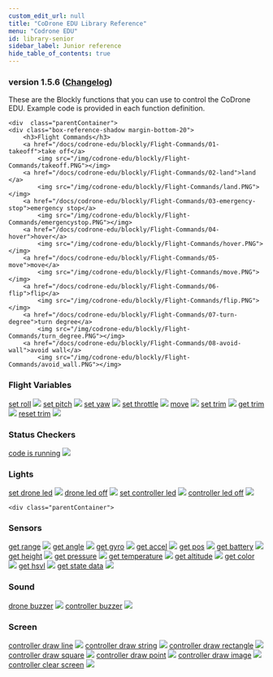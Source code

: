 ```yaml
---
custom_edit_url: null
title: "CoDrone EDU Library Reference"
menu: "Codrone EDU"
id: library-senior
sidebar_label: Junior reference
hide_table_of_contents: true
---
```


<h3 class="homeDocLandingVersion">version 1.5.6 (<a class="orange-link" href="/docs/codrone-edu/blockly/changelog">Changelog</a>)</h3>
These are the Blockly functions that you can use to control the CoDrone EDU. Example code is provided in each function definition.

<div class="boxLanding">
  
    <div  class="parentContainer">
    <div class="box-reference-shadow margin-bottom-20">
        <h3>Flight Commands</h3>
        <a href="/docs/codrone-edu/blockly/Flight-Commands/01-takeoff">take off</a>
            <img src="/img/codrone-edu/blockly/Flight-Commands/takeoff.PNG"></img>
        <a href="/docs/codrone-edu/blockly/Flight-Commands/02-land">land </a>
            <img src="/img/codrone-edu/blockly/Flight-Commands/land.PNG"></img>
        <a href="/docs/codrone-edu/blockly/Flight-Commands/03-emergency-stop">emergency stop</a>
            <img src="/img/codrone-edu/blockly/Flight-Commands/emergencystop.PNG"></img>
        <a href="/docs/codrone-edu/blockly/Flight-Commands/04-hover">hover</a>
            <img src="/img/codrone-edu/blockly/Flight-Commands/hover.PNG"></img>
        <a href="/docs/codrone-edu/blockly/Flight-Commands/05-move">move</a>
            <img src="/img/codrone-edu/blockly/Flight-Commands/move.PNG"></img>
        <a href="/docs/codrone-edu/blockly/Flight-Commands/06-flip">flip</a>
            <img src="/img/codrone-edu/blockly/Flight-Commands/flip.PNG"></img>
        <a href="/docs/codrone-edu/blockly/Flight-Commands/07-turn-degree">turn degree</a>
            <img src="/img/codrone-edu/blockly/Flight-Commands/turn_degree.PNG"></img>
        <a href="/docs/codrone-edu/blockly/Flight-Commands/08-avoid-wall">avoid wall</a>
            <img src="/img/codrone-edu/blockly/Flight-Commands/avoid_wall.PNG"></img>  
  </div>
   <div class="box-reference-shadow margin-bottom-20">
    <h3>Flight Variables</h3>
    <a href="/docs/codrone-edu/blockly/Flight-Variables/01-set-roll">set roll</a>
       <img src="/img/codrone-edu/blockly/Flight-Variables/set_roll.PNG"></img>
    <a href="/docs/codrone-edu/blockly/Flight-Variables/02-set-pitch">set pitch</a>
        <img src="/img/codrone-edu/blockly/Flight-Variables/set_pitch.PNG"></img>
    <a href="/docs/codrone-edu/blockly/Flight-Variables/03-set-yaw">set yaw</a>
        <img src="/img/codrone-edu/blockly/Flight-Variables/set_yaw.PNG"></img>
    <a href="/docs/codrone-edu/blockly/Flight-Variables/04-set-throttle">set throttle</a>
        <img src="/img/codrone-edu/blockly/Flight-Variables/set_throttle.PNG"></img>
    <a href="/docs/codrone-edu/blockly/Flight-Variables/05-move">move</a>
        <img src="/img/codrone-edu/blockly/Flight-Variables/move.PNG"></img>
    <a href="/docs/codrone-edu/blockly/Flight-Variables/06-set-trim">set trim</a>
        <img src="/img/codrone-edu/blockly/Flight-Variables/set_trim.PNG"></img>
    <a href="/docs/codrone-edu/blockly/Flight-Variables/07-get-trim">get trim</a>
        <img src="/img/codrone-edu/blockly/Flight-Variables/get_trim.PNG"></img>
    <a href="/docs/codrone-edu/blockly/Flight-Variables/08-reset-trim">reset trim</a>
        <img src="/img/codrone-edu/blockly/Flight-Variables/reset_trim.PNG"></img>
  </div>
   <div class="box-reference-shadow margin-bottom-20">
    <h3>Status Checkers</h3>
    <a href="/docs/codrone-edu/blockly/Status-Checkers/01-code-is-running">code is running</a>
       <img src="/img/codrone-edu/blockly/Status-Checkers/code_is_running.PNG"></img>
  </div>
  <div class="box-reference-shadow margin-bottom-20">
    <h3>Lights</h3>
    <a href="/docs/codrone-edu/blockly/Lights/01-set-drone-led">set drone led</a>
       <img src="/img/codrone-edu/blockly/Lights/set_drone_led.PNG"></img>
    <a href="/docs/codrone-edu/blockly/Lights/02-drone-led-off">drone led off</a>
        <img src="/img/codrone-edu/blockly/Lights/drone_led_off.PNG"></img>
    <a href="/docs/codrone-edu/blockly/Lights/03-set-controller-led">set controller led</a>
        <img src="/img/codrone-edu/blockly/Lights/set_controller_led.PNG"></img>
    <a href="/docs/codrone-edu/blockly/Lights/04-controller-led-off">controller led off</a>
        <img src="/img/codrone-edu/blockly/Lights/controller_led_off.PNG"></img>
  </div>
  </div>
 
    <div class="parentContainer">
   <div class="box-reference-shadow margin-bottom-20">
    <h3>Sensors</h3>
    <a href="/docs/codrone-edu/blockly/Sensors/01-get-range">get range</a>
        <img src="/img/codrone-edu/blockly/Sensors/get_range.PNG"></img>
    <a href="/docs/codrone-edu/blockly/Sensors/02-get-angle">get angle</a>
        <img src="/img/codrone-edu/blockly/Sensors/get_angle.PNG"></img>
    <a href="/docs/codrone-edu/blockly/Sensors/03-get-gyro">get gyro</a>
        <img src="/img/codrone-edu/blockly/Sensors/get_gyro.PNG"></img>
    <a href="/docs/codrone-edu/blockly/Sensors/04-get-accel">get accel</a>
        <img src="/img/codrone-edu/blockly/Sensors/get_accel.PNG"></img>
    <a href="/docs/codrone-edu/blockly/Sensors/05-get-pos">get pos</a>
        <img src="/img/codrone-edu/blockly/Sensors/get_pos.PNG"></img>
    <a href="/docs/codrone-edu/blockly/Sensors/06-get-battery">get battery</a>
        <img src="/img/codrone-edu/blockly/Sensors/get_battery.PNG"></img>
    <a href="/docs/codrone-edu/blockly/Sensors/07-get-height">get height</a>
        <img src="/img/codrone-edu/blockly/Sensors/get_height.PNG"></img>
    <a href="/docs/codrone-edu/blockly/Sensors/08-get-pressure">get pressure</a>
        <img src="/img/codrone-edu/blockly/Sensors/get_pressure.PNG"></img>
    <a href="/docs/codrone-edu/blockly/Sensors/09-get-temperature">get temperature</a>
        <img src="/img/codrone-edu/blockly/Sensors/get_temperature.PNG"></img>
    <a href="/docs/codrone-edu/blockly/Sensors/10-get-altitude">get altitude</a>
        <img src="/img/codrone-edu/blockly/Sensors/get_altitude.PNG"></img>
    <a href="/docs/codrone-edu/blockly/Sensors/11-get-color">get color</a>
        <img src="/img/codrone-edu/blockly/Sensors/get_color.PNG"></img>
    <a href="/docs/codrone-edu/blockly/Sensors/12-get-hsvl">get hsvl</a>
        <img src="/img/codrone-edu/blockly/Sensors/get_hsvl.PNG"></img>
    <a href="/docs/codrone-edu/blockly/Sensors/13-get-state-data">get state data</a>
        <img src="/img/codrone-edu/blockly/Sensors/get_state_data.PNG"></img>
  </div>
   <div class="box-reference-shadow margin-bottom-20">
    <h3>Sound</h3>
    <a href="/docs/codrone-edu/blockly/Sound/01-drone-buzzer">drone buzzer</a>
        <img src="/img/codrone-edu/blockly/Sound/drone_buzzer.PNG"></img>
    <a href="/docs/codrone-edu/blockly/Sound/02-controller-buzzer">controller buzzer</a>
        <img src="/img/codrone-edu/blockly/Sound/controller_buzzer.PNG"></img>
  </div>
  <div class="box-reference-shadow margin-bottom-20">
    <h3>Screen</h3>
    <a href="/docs/codrone-edu/blockly/Screen/01-controller-draw-line">controller draw line</a>
        <img src="/img/codrone-edu/blockly/Screen/controller_draw_line.PNG"></img>
    <a href="/docs/codrone-edu/blockly/Screen/02-controller-draw-string">controller draw string</a>
        <img src="/img/codrone-edu/blockly/Screen/controller_draw_string.PNG"></img>
    <a href="/docs/codrone-edu/blockly/Screen/03-controller-draw-rectangle">controller draw rectangle</a>
        <img src="/img/codrone-edu/blockly/Screen/controller_draw_rectangle.PNG"></img>
    <a href="/docs/codrone-edu/blockly/Screen/04-controller-draw-square">controller draw square</a>
        <img src="/img/codrone-edu/blockly/Screen/controller_draw_square.PNG"></img>
    <a href="/docs/codrone-edu/blockly/Screen/05-controller-draw-point">controller draw point</a>
        <img src="/img/codrone-edu/blockly/Screen/controller_draw_point.PNG"></img>
    <a href="/docs/codrone-edu/blockly/Screen/06-controller-draw-image">controller draw image</a>
        <img src="/img/codrone-edu/blockly/Screen/controller_draw_image.PNG"></img>
    <a href="/docs/codrone-edu/blockly/Screen/07-controller-clear-screen">controller clear screen</a>
        <img src="/img/codrone-edu/blockly/Screen/controller_clear_screen.PNG"></img>
  </div>
  </div>
</div>

<div class="boxLanding">
   
</div>
